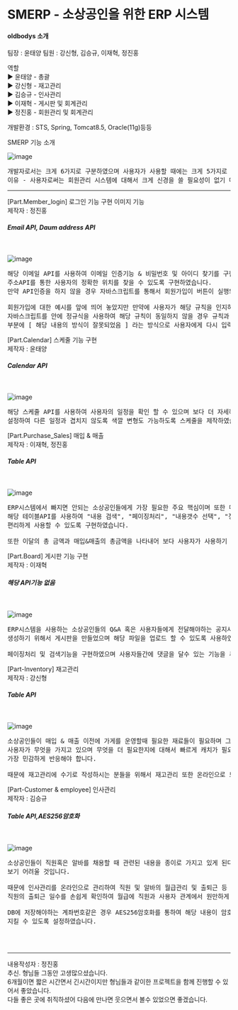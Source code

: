 <h1> SMERP - 소상공인을 위한 ERP 시스템</h1> 

<h4>oldbodys 소개</h4>
팀장 : 윤태양 
팀원 : 강신형, 김승규, 이재혁, 정진홍

역할 <br />
  ▶︎ 윤태양 - 총괄 <br />
  ▶︎ 강신형 - 재고관리 <br />
  ▶︎ 김승규 - 인사관리 <br />
  ▶︎ 이재혁 - 게시판 및 회계관리 <br /> 
  ▶︎ 정진홍 - 회원관리 및 회계관리

개발환경 : STS, Spring, Tomcat8.5, Oracle(11g)등등

SMERP 기능 소개 

![image](https://user-images.githubusercontent.com/66407386/89778272-2b5f1000-db48-11ea-89dd-888eecfe0d21.png)
<pre>
개발자로서는 크게 6가지로 구분하였으며 사용자가 사용할 때에는 크게 5가지로 구분하여 제작하였습니다.
이유 - 사용자로써는 회원관리 시스템에 대해서 크게 신경을 쓸 필요성이 없기 때문입니다.
</pre>
<hr />

[Part.Member_login] 로그인 기능 구현 이미지 기능 <br />
제작자 : 정진홍 
<br />

<h5> Email API, Daum address API </h5>
<br />

![image](https://user-images.githubusercontent.com/66407386/89775625-2fd4fa00-db43-11ea-8929-f1b810b759ed.png)
<pre>
해당 이메일 API를 사용하여 이메일 인증기능 & 비밀번호 및 아이디 찾기를 구현하였으며 또한
주소API를 통한 사용자의 정확한 위치를 찾을 수 있도록 구현하였습니다.
만약 API인증을 하지 않을 경우 자바스크립트를 통해서 회원가입이 버튼이 실행되지 않도록 설정하였습니다.

회원가입에 대한 예시를 앞에 띄어 놓았지만 만약에 사용자가 해당 규칙을 인지하지 못한경우를 대비하여 
자바스크립트를 안에 정규식을 사용하여 해당 규칙이 동일하지 않을 경우 규칙과 동일하지 않는 
부분에 [ 해당 내용의 방식이 잘못되었음 ] 라는 방식으로 사용자에게 다시 입력을 요구하도록 설정하였습니다.
</pre>

[Part.Calendar] 스케줄 기능 구현 <br />
제작자 : 윤태양

<h5> Calendar API </h5>
<br />

![image](https://user-images.githubusercontent.com/66407386/89774332-a6242d00-db40-11ea-97c7-c1ec77fe4ec2.png) 
<pre>
해당 스케줄 API를 사용하여 사용자의 일정을 확인 할 수 있으며 보다 더 자세하게 일, 월, 년 형식으로 
설정하여 다른 일정과 겹치지 않도록 색깔 변형도 가능하도록 스케줄을 제작하였습니다.
</pre>

[Part.Purchase_Sales] 매입 & 매출 <br />
제작자 : 이재혁, 정진홍

<h5> Table API </h5>
<br />

![image](https://user-images.githubusercontent.com/66407386/89777359-842da900-db46-11ea-81c5-c248a7074a5e.png)
<pre>
ERP시스템에서 빠지면 안되는 소상공인들에게 가장 필요한 주요 핵심이며 또한 매입 매출 현황을 통해서
해당 테이블API를 사용하여 "내용 검색", "페이징처리", "내용갯수 선택", "정렬"기능들을 사용하여 사용자들이 보다 
편리하게 사용할 수 있도록 구현하였습니다.

또한 이달의 총 금액과 매입&매출의 총금액을 나타내어 보다 사용자가 사용하기 쉽도록 만들었습니다.
</pre>


[Part.Board] 게시판 기능 구현 <br />
제작자 : 이재혁

<h5> 해당 API기능 없음 </h5>
<br />

![image](https://user-images.githubusercontent.com/66407386/89777691-1f268300-db47-11ea-8e35-420df25c3cfe.png)
<pre>
ERP시스템을 사용하는 소상공인들의 Q&A 혹은 사용자들에게 전달해야하는 공지사항 소상공인들끼리의 커뮤니티를 
생성하기 위해서 게시판을 만들었으며 해당 파일을 업로드 할 수 있도록 사용하였습니다.

페이징처리 및 검색기능을 구현하였으며 사용자들간에 댓글을 달수 있는 기능을 추가하였습니다.
</pre>

[Part-Inventory] 재고관리 <br />
제작자 : 강신형

<h5> Table API </h5>
<br />

![image](https://user-images.githubusercontent.com/66407386/89777957-a3790600-db47-11ea-8f25-11e68376c5d6.png)
<pre>
소상공인들이 매입 & 매출 이전에 가게를 운영할때 필요한 재료들이 필요하며 그것을 매입하기 위해서
사용자가 무엇을 가지고 있으며 무엇을 더 필요한지에 대해서 빠르게 캐치가 필요하기 때문에 물품에 수량에 대해서 
가장 민감하게 반응해야 합니다. 

때문에 재고관리에 수기로 작성하시는 분들을 위해서 재고관리 또한 온라인으로 보다 쉽게 관리 할수 있도록 기능을 추가하였습니다.
</pre>

[Part-Customer & employee] 인사관리 <br />
제작자 : 김승규

<h5> Table API,AES256암호화 </h5>
<br />

![image](https://user-images.githubusercontent.com/66407386/89778796-12a32a00-db49-11ea-8263-e3f1d0c5015e.png)
<pre>
소상공인들이 직원혹은 알바를 채용할 때 관련된 내용을 종이로 가지고 있게 된다면 해당 직원에 대한 정보를 찾게 된다면 
보기 어려울 것입니다.

때문에 인사관리를 온라인으로 관리하여 직원 및 알바의 월급관리 및 출퇴근 등 해당 정보를 넣어 놓는다면 보다 쉽게 찾을 수 있으며 
직원의 출퇴근 일수를 손쉽게 확인하여 월급에 직원과 사용자 관계에서 원만하게 처리 할 것입니다.

DB에 저장해야하는 계좌번호같은 경우 AES256암호화를 통하여 해당 내용이 암호화 되어 사용자외 볼 수 없도록 사용자의 직원들의 정보를 
지킬 수 있도록 설정하였습니다.
</pre>

<br />
<br />


<hr />
내용작성자 : 정진홍 <br />
추신. 형님들 그동안 고생많으셨습니다. <br />
6개월이면 짧은 시간면서 긴시간이지만 형님들과 같이한 프로젝트을 함께 진행할 수 있어서 좋았습니다. <br />
다들 좋은 곳에 취직하셨어 다음에 만나면 웃으면서 볼수 있었으면 좋겠습니다.
